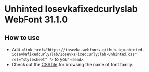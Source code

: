 # Unhinted Iosevkafixedcurlyslab WebFont 31.1.0

## How to use

- Add `<link href="https://iosevka-webfonts.github.io/unhinted-iosevkafixedcurlyslab/IosevkaFixedCurlySlab-Unhinted.css" rel="stylesheet" />` to your `<head>`.
- Check out the [CSS file](./IosevkaFixedCurlySlab-Unhinted.css) for browsing the name of font family.
